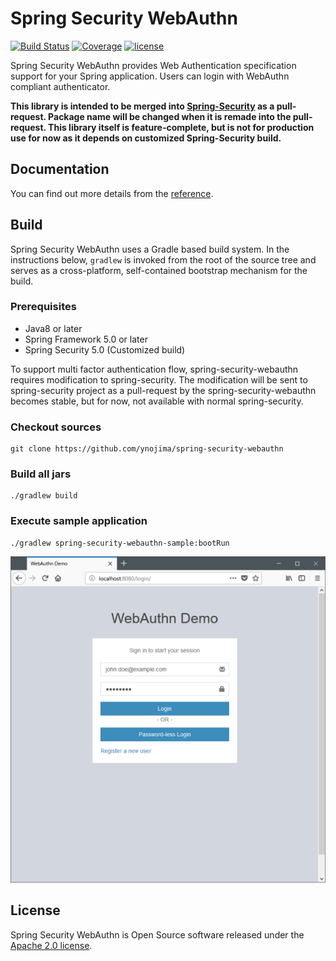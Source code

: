 # Spring Security WebAuthn

[![Build Status](https://travis-ci.org/ynojima/spring-security-webauthn.svg?branch=master)](https://travis-ci.org/ynojima/spring-security-webauthn)
[![Coverage](https://sonarcloud.io/api/project_badges/measure?project=spring-security-webauthn&metric=coverage)](https://sonarcloud.io/dashboard?id=spring-security-webauthn)
[![license](https://img.shields.io/github/license/ynojima/spring-security-webauthn.svg)](https://github.com/ynojima/spring-security-webauthn/blob/master/LICENSE.txt)


Spring Security WebAuthn provides Web Authentication specification support for your Spring application.
Users can login with WebAuthn compliant authenticator.

**This library is intended to be merged into [Spring-Security](https://github.com/spring-projects/spring-security) 
as a pull-request. Package name will be changed when it is remade into the pull-request. This library itself is 
feature-complete, but is not for production use for now as it depends on customized Spring-Security build.**

## Documentation

You can find out more details from the [reference](https://ynojima.github.io/spring-security-webauthn/en/).

## Build

Spring Security WebAuthn uses a Gradle based build system.
In the instructions below, `gradlew` is invoked from the root of the source tree and serves as a cross-platform,
self-contained bootstrap mechanism for the build.

### Prerequisites

- Java8 or later
- Spring Framework 5.0 or later
- Spring Security 5.0 (Customized build)

To support multi factor authentication flow, spring-security-webauthn requires modification to spring-security.
The modification will be sent to spring-security project as a pull-request by the spring-security-webauthn becomes stable, 
but for now, not available with normal spring-security.

### Checkout sources

```
git clone https://github.com/ynojima/spring-security-webauthn
```

### Build all jars

```
./gradlew build
```

### Execute sample application

```
./gradlew spring-security-webauthn-sample:bootRun
```

![Login view](./docs/src/reference/asciidoc/en/images/login.png "Login view")

## License

Spring Security WebAuthn is Open Source software released under the
[Apache 2.0 license](http://www.apache.org/licenses/LICENSE-2.0.html).
